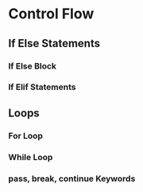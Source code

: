 # Control Flow

## If Else Statements

### If Else Block

### If Elif Statements

## Loops

### For Loop

### While Loop

### pass, break, continue Keywords

